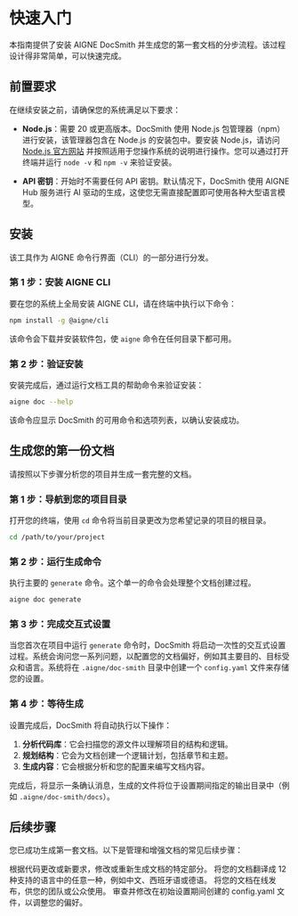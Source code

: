 # 快速入门

本指南提供了安装 AIGNE DocSmith 并生成您的第一套文档的分步流程。该过程设计得非常简单，可以快速完成。

## 前置要求

在继续安装之前，请确保您的系统满足以下要求：

*   **Node.js**：需要 20 或更高版本。DocSmith 使用 Node.js 包管理器（npm）进行安装，该管理器包含在 Node.js 的安装包中。要安装 Node.js，请访问 [Node.js 官方网站](https://nodejs.org/) 并按照适用于您操作系统的说明进行操作。您可以通过打开终端并运行 `node -v` 和 `npm -v` 来验证安装。

*   **API 密钥**：开始时不需要任何 API 密钥。默认情况下，DocSmith 使用 AIGNE Hub 服务进行 AI 驱动的生成，这使您无需直接配置即可使用各种大型语言模型。

## 安装

该工具作为 AIGNE 命令行界面（CLI）的一部分进行分发。

### 第 1 步：安装 AIGNE CLI

要在您的系统上全局安装 AIGNE CLI，请在终端中执行以下命令：

```bash title="安装 AIGNE CLI" icon=logos:npm-icon
npm install -g @aigne/cli
```

该命令会下载并安装软件包，使 `aigne` 命令在任何目录下都可用。

### 第 2 步：验证安装

安装完成后，通过运行文档工具的帮助命令来验证安装：

```bash title="验证安装"
aigne doc --help
```

该命令应显示 DocSmith 的可用命令和选项列表，以确认安装成功。

## 生成您的第一份文档

请按照以下步骤分析您的项目并生成一套完整的文档。

### 第 1 步：导航到您的项目目录

打开您的终端，使用 `cd` 命令将当前目录更改为您希望记录的项目的根目录。

```bash title="更改目录" icon=mdi:folder-open
cd /path/to/your/project
```

### 第 2 步：运行生成命令

执行主要的 `generate` 命令。这个单一的命令会处理整个文档创建过程。

```bash title="运行生成命令"
aigne doc generate
```

### 第 3 步：完成交互式设置

当您首次在项目中运行 `generate` 命令时，DocSmith 将启动一次性的交互式设置过程。系统会询问您一系列问题，以配置您的文档偏好，例如其主要目的、目标受众和语言。系统将在 `.aigne/doc-smith` 目录中创建一个 `config.yaml` 文件来存储您的设置。

### 第 4 步：等待生成

设置完成后，DocSmith 将自动执行以下操作：

1.  **分析代码库**：它会扫描您的源文件以理解项目的结构和逻辑。
2.  **规划结构**：它会为文档创建一个逻辑计划，包括章节和主题。
3.  **生成内容**：它会根据分析和您的配置来编写文档内容。

完成后，将显示一条确认消息，生成的文件将位于设置期间指定的输出目录中（例如 `.aigne/doc-smith/docs`）。

## 后续步骤

您已成功生成第一套文档。以下是管理和增强文档的常见后续步骤：

<x-cards data-columns="2">
  <x-card data-title="更新文档" data-icon="lucide:refresh-cw" data-href="/guides/updating-documentation">
    根据代码更改或新要求，修改或重新生成文档的特定部分。
  </x-card>
  <x-card data-title="翻译文档" data-icon="lucide:languages" data-href="/guides/translating-documentation">
    将您的文档翻译成 12 种支持的语言中的任意一种，例如中文、西班牙语或德语。
  </x-card>
  <x-card data-title="发布您的文档" data-icon="lucide:rocket" data-href="/guides/publishing-your-docs">
    将您的文档在线发布，供您的团队或公众使用。
  </x-card>
  <x-card data-title="审查配置" data-icon="lucide:settings" data-href="/configuration/initial-setup">
    审查并修改在初始设置期间创建的 config.yaml 文件，以调整您的偏好。
  </x-card>
</x-cards>